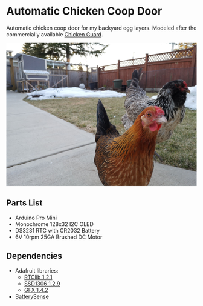 # Automatic Chicken Coop Door

Automatic chicken coop door for my backyard egg layers. Modeled after the commercially available [Chicken Guard](https://www.chickenguard.com/).

![](Images/IMG_20190303_172957.jpg)

## Parts List
- Arduino Pro Mini
- Monochrome 128x32 I2C OLED
- DS3231 RTC with CR2032 Battery
- 6V 10rpm 25GA Brushed DC Motor

## Dependencies
- Adafruit libraries:
    - [RTClib 1.2.1](https://github.com/adafruit/RTClib)
    - [SSD1306 1.2.9](https://github.com/adafruit/Adafruit_SSD1306)
    - [GFX 1.4.2](https://github.com/adafruit/Adafruit-GFX-Library)
- [BatterySense](https://github.com/rlogiacco/BatterySense)